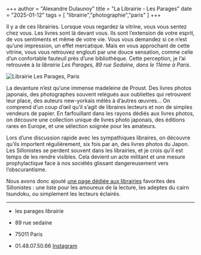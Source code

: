 +++
author = "Alexandre Dulaunoy"
title = "La Librairie - Les Parages"
date = "2025-01-12"
tags = [
    "librairie","photographie","paris"
]
+++

Il y a de ces librairies. Lorsque vous regardez la vitrine, vous vous
sentez chez vous. Les livres sont là devant vous. Ils sont l’extension
de votre esprit, de vos sentiments et même de votre vie. Vous vous
demandez si ce n’est qu’une impression, un effet mercatique. Mais en
vous approchant de cette vitrine, vous vous retrouvez englouti par une
douce sensation, comme celle d’un confortable fauteuil près d’une
bibliothèque. Cette perception, je l’ai retrouvée à *la librairie Les
Parages, 89 rue Sedaine, dans le 11ème à Paris*.

![Librairie Les Parages, Paris](/images/les_parages__L1009850_02.jpg)

La devanture n’est qu’une immense madeleine de Proust. Des livres
photos japonais, des photographes souvent relégués aux oubliettes qui
retrouvent leur place, des auteurs new-yorkais mêlés à d’autres
œuvres… On comprend d’un coup d’œil qu’il s’agit de libraires lecteurs
et non de simples vendeurs de papier. En farfouillant dans les rayons
dédiés aux livres photos, on découvre une collection unique de livres
photo japonais, des éditions rares en Europe, et une sélection soignée
pour les amateurs.


Lors d’une discussion rapide avec les sympathiques libraires, on
découvre qu’ils importent régulièrement, six fois par an, des livres
photos du Japon. Les Sillonistes se perdent souvent dans les
librairies, et je crois qu’il est temps de les rendre visibles. Cela
devient un acte militant et une mesure prophylactique face à nos
sociétés glissant dangereusement vers l’obscurantisme.


Nous avons donc ajouté [une page dédiée aux librairies](/les-librairies/) favorites des
Sillonistes : une liste pour les amoureux de la lecture, les adeptes
du cairn tsundoku, ou simplement les lecteurs éclairés.

---
- les parages librairie
- 89 rue sedaine
- 75011 Paris

- 01.48.07.50.66
[Instagram](https://instagram.com/librairielesparages/)
